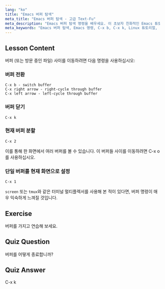 ```yaml
---
lang: "ko"
title: "Emacs 버퍼 탐색"
meta_title: "Emacs 버퍼 탐색 - 고급 Text-Fu"
meta_description: "Emacs 버퍼 탐색 명령을 배우세요. 이 초보자 친화적인 Emacs 튜토리얼을 통해 버퍼를 효율적으로 전환하고, 닫고, 분할하세요. 작업 흐름을 개선하세요!"
meta_keywords: "Emacs 버퍼 탐색, Emacs 명령, C-x b, C-x k, Linux 튜토리얼, Emacs 가이드, 초보자 Emacs"
---
```


## Lesson Content

버퍼 (또는 방문 중인 파일) 사이를 이동하려면 다음 명령을 사용하십시오:

### 버퍼 전환

```
C-x b - switch buffer
C-x right arrow - right-cycle through buffer
C-x left arrow - left-cycle through buffer
```

### 버퍼 닫기

```
C-x k
```

### 현재 버퍼 분할

```
C-x 2
```

이를 통해 한 화면에서 여러 버퍼를 볼 수 있습니다. 이 버퍼들 사이를 이동하려면 C-x o 를 사용하십시오.

### 단일 버퍼를 현재 화면으로 설정

```
C-x 1
```

`screen` 또는 `tmux`와 같은 터미널 멀티플렉서를 사용해 본 적이 있다면, 버퍼 명령이 매우 익숙하게 느껴질 것입니다.

## Exercise

버퍼를 가지고 연습해 보세요.

## Quiz Question

버퍼를 어떻게 종료합니까?

## Quiz Answer

C-x k
